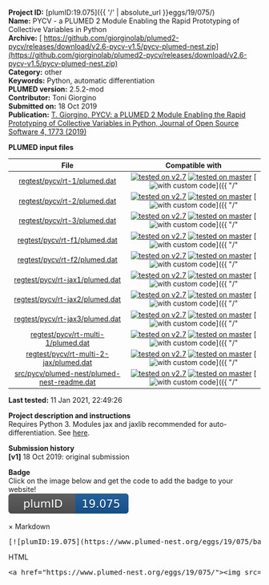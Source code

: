 **Project ID:** [plumID:19.075]({{ '/' | absolute_url }}eggs/19/075/)  
**Name:**  PYCV - a PLUMED 2 Module Enabling the Rapid Prototyping of Collective Variables in Python  
**Archive:** [ https://github.com/giorginolab/plumed2-pycv/releases/download/v2.6-pycv-v1.5/pycv-plumed-nest.zip](https://github.com/giorginolab/plumed2-pycv/releases/download/v2.6-pycv-v1.5/pycv-plumed-nest.zip)  
**Category:**  other  
**Keywords:**  Python, automatic differentiation  
**PLUMED version:**  2.5.2-mod  
**Contributor:**  Toni Giorgino  
**Submitted on:** 18 Oct 2019  
**Publication:** [T. Giorgino, PYCV: a PLUMED 2 Module Enabling the Rapid Prototyping of Collective Variables in Python, Journal of Open Source Software 4, 1773 (2019)](http://dx.doi.org/10.21105/joss.01773)  
  
**PLUMED input files**  
  
| File     | Compatible with |  
|:--------:|:--------:|  
| [regtest/pycv/rt-1/plumed.dat](./data/regtest/pycv/rt-1/plumed.dat.md) |  [![tested on v2.7](https://img.shields.io/badge/v2.7-failed-red.svg)](data/regtest/pycv/rt-1/plumed.dat.plumed.stderr) [![tested on master](https://img.shields.io/badge/master-failed-red.svg)](data/regtest/pycv/rt-1/plumed.dat.plumed_master.stderr) [![with custom code](https://img.shields.io/badge/with-custom_code-red.svg)]({{ "/" | absolute_url }}badges) |  
| [regtest/pycv/rt-2/plumed.dat](./data/regtest/pycv/rt-2/plumed.dat.md) |  [![tested on v2.7](https://img.shields.io/badge/v2.7-failed-red.svg)](data/regtest/pycv/rt-2/plumed.dat.plumed.stderr) [![tested on master](https://img.shields.io/badge/master-failed-red.svg)](data/regtest/pycv/rt-2/plumed.dat.plumed_master.stderr) [![with custom code](https://img.shields.io/badge/with-custom_code-red.svg)]({{ "/" | absolute_url }}badges) |  
| [regtest/pycv/rt-3/plumed.dat](./data/regtest/pycv/rt-3/plumed.dat.md) |  [![tested on v2.7](https://img.shields.io/badge/v2.7-failed-red.svg)](data/regtest/pycv/rt-3/plumed.dat.plumed.stderr) [![tested on master](https://img.shields.io/badge/master-failed-red.svg)](data/regtest/pycv/rt-3/plumed.dat.plumed_master.stderr) [![with custom code](https://img.shields.io/badge/with-custom_code-red.svg)]({{ "/" | absolute_url }}badges) |  
| [regtest/pycv/rt-f1/plumed.dat](./data/regtest/pycv/rt-f1/plumed.dat.md) |  [![tested on v2.7](https://img.shields.io/badge/v2.7-failed-red.svg)](data/regtest/pycv/rt-f1/plumed.dat.plumed.stderr) [![tested on master](https://img.shields.io/badge/master-failed-red.svg)](data/regtest/pycv/rt-f1/plumed.dat.plumed_master.stderr) [![with custom code](https://img.shields.io/badge/with-custom_code-red.svg)]({{ "/" | absolute_url }}badges) |  
| [regtest/pycv/rt-f2/plumed.dat](./data/regtest/pycv/rt-f2/plumed.dat.md) |  [![tested on v2.7](https://img.shields.io/badge/v2.7-failed-red.svg)](data/regtest/pycv/rt-f2/plumed.dat.plumed.stderr) [![tested on master](https://img.shields.io/badge/master-failed-red.svg)](data/regtest/pycv/rt-f2/plumed.dat.plumed_master.stderr) [![with custom code](https://img.shields.io/badge/with-custom_code-red.svg)]({{ "/" | absolute_url }}badges) |  
| [regtest/pycv/rt-jax1/plumed.dat](./data/regtest/pycv/rt-jax1/plumed.dat.md) |  [![tested on v2.7](https://img.shields.io/badge/v2.7-failed-red.svg)](data/regtest/pycv/rt-jax1/plumed.dat.plumed.stderr) [![tested on master](https://img.shields.io/badge/master-failed-red.svg)](data/regtest/pycv/rt-jax1/plumed.dat.plumed_master.stderr) [![with custom code](https://img.shields.io/badge/with-custom_code-red.svg)]({{ "/" | absolute_url }}badges) |  
| [regtest/pycv/rt-jax2/plumed.dat](./data/regtest/pycv/rt-jax2/plumed.dat.md) |  [![tested on v2.7](https://img.shields.io/badge/v2.7-failed-red.svg)](data/regtest/pycv/rt-jax2/plumed.dat.plumed.stderr) [![tested on master](https://img.shields.io/badge/master-failed-red.svg)](data/regtest/pycv/rt-jax2/plumed.dat.plumed_master.stderr) [![with custom code](https://img.shields.io/badge/with-custom_code-red.svg)]({{ "/" | absolute_url }}badges) |  
| [regtest/pycv/rt-jax3/plumed.dat](./data/regtest/pycv/rt-jax3/plumed.dat.md) |  [![tested on v2.7](https://img.shields.io/badge/v2.7-failed-red.svg)](data/regtest/pycv/rt-jax3/plumed.dat.plumed.stderr) [![tested on master](https://img.shields.io/badge/master-failed-red.svg)](data/regtest/pycv/rt-jax3/plumed.dat.plumed_master.stderr) [![with custom code](https://img.shields.io/badge/with-custom_code-red.svg)]({{ "/" | absolute_url }}badges) |  
| [regtest/pycv/rt-multi-1/plumed.dat](./data/regtest/pycv/rt-multi-1/plumed.dat.md) |  [![tested on v2.7](https://img.shields.io/badge/v2.7-failed-red.svg)](data/regtest/pycv/rt-multi-1/plumed.dat.plumed.stderr) [![tested on master](https://img.shields.io/badge/master-failed-red.svg)](data/regtest/pycv/rt-multi-1/plumed.dat.plumed_master.stderr) [![with custom code](https://img.shields.io/badge/with-custom_code-red.svg)]({{ "/" | absolute_url }}badges) |  
| [regtest/pycv/rt-multi-2-jax/plumed.dat](./data/regtest/pycv/rt-multi-2-jax/plumed.dat.md) |  [![tested on v2.7](https://img.shields.io/badge/v2.7-failed-red.svg)](data/regtest/pycv/rt-multi-2-jax/plumed.dat.plumed.stderr) [![tested on master](https://img.shields.io/badge/master-failed-red.svg)](data/regtest/pycv/rt-multi-2-jax/plumed.dat.plumed_master.stderr) [![with custom code](https://img.shields.io/badge/with-custom_code-red.svg)]({{ "/" | absolute_url }}badges) |  
| [src/pycv/plumed-nest/plumed-nest-readme.dat](./data/src/pycv/plumed-nest/plumed-nest-readme.dat.md) |  [![tested on v2.7](https://img.shields.io/badge/v2.7-passing-green.svg)](data/src/pycv/plumed-nest/plumed-nest-readme.dat.plumed.stderr) [![tested on master](https://img.shields.io/badge/master-passing-green.svg)](data/src/pycv/plumed-nest/plumed-nest-readme.dat.plumed_master.stderr) [![with custom code](https://img.shields.io/badge/with-custom_code-red.svg)]({{ "/" | absolute_url }}badges) |  
  
**Last tested:**  11 Jan 2021, 22:49:26
  
**Project description and instructions**  
Requires Python 3. Modules jax and jaxlib recommended for auto-differentiation. See [here](https://giorginolab.github.io/plumed2-pycv/).

  
**Submission history**  
**[v1]** 18 Oct 2019: original submission  
  
**Badge**  
Click on the image below and get the code to add the badge to your website!  
<img src="./badge.svg" alt="plumeDnest:19.075" id="myBtn" class="badge">
<div id="myModal" class="modal">
  <div class="modal-content">
    <span class="close">&times;</span>
    Markdown<pre>[![plumID:19.075](https://www.plumed-nest.org/eggs/19/075/badge.svg)](https://www.plumed-nest.org/eggs/19/075/)</pre>
    HTML<pre>&lt;a href="https://www.plumed-nest.org/eggs/19/075/"&gt;&lt;img src="https://www.plumed-nest.org/eggs/19/075/badge.svg" alt="plumID:19.075"&gt;&lt;/a&gt;</pre>
  </div>
</div>
